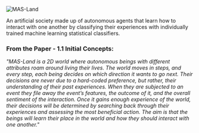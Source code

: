 ![MAS-Land](https://github.com/lucienraeg/MAS-Land/blob/master/media/MAS-Land%20Logo.png "MAS-Land")

An artificial society made up of autonomous agents that learn how to interact with one another by classifying their experiences with individually trained machine learning statistical classifiers.

### From the Paper - 1.1 Initial Concepts:

*"MAS-Land is a 2D world where autonomous beings with different attributes roam around living their lives. The world moves in steps, and every step, each being decides on which direction it wants to go next. Their decisions are never due to a hard-coded preference, but rather, their understanding of their past experiences. When they are subjected to an event they file away the event’s features, the outcome of it, and the overall sentiment of the interaction. Once it gains enough experience of the world, their decisions will be determined by searching back through their experiences and assessing the most beneficial action. The aim is that the beings will learn their place in the world and how they should interact with one another."*

